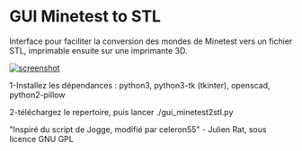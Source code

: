 GUI Minetest to STL
======================================
Interface pour faciliter la conversion des mondes de Minetest vers un fichier STL, imprimable ensuite sur une imprimante 3D.

[![screenshot](https://raw.github.com/julienrat/gui_minetest2stl/master/screenshot.png)](#features) 

1-Installez les dépendances :
python3, python3-tk (tkinter), openscad, python2-pillow

2-téléchargez le repertoire, puis lancer ./gui_minetest2stl.py

"Inspiré du script de Jogge, modifié par celeron55" - Julien Rat, sous licence GNU GPL



